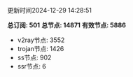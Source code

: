 更新时间2024-12-29 14:28:51

**总订阅: 501**
**总节点: 14871**
**有效节点: 5886**
- v2ray节点: 3552
- trojan节点: 1426
- ss节点: 902
- ssr节点: 6
